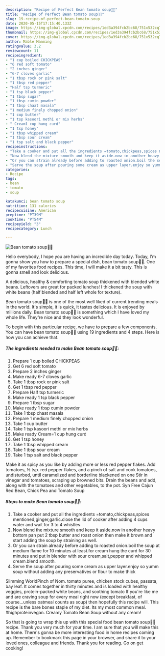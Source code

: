 ```yaml
---
description: "Recipe of Perfect Bean tomato soup🥣😋"
title: "Recipe of Perfect Bean tomato soup🥣😋"
slug: 19-recipe-of-perfect-bean-tomato-soup
date: 2020-05-15T17:15:40.133Z
image: https://img-global.cpcdn.com/recipes/1ed3a394fcb2bc68/751x532cq70/bean-tomato-soup🥣😋-recipe-main-photo.jpg
thumbnail: https://img-global.cpcdn.com/recipes/1ed3a394fcb2bc68/751x532cq70/bean-tomato-soup🥣😋-recipe-main-photo.jpg
cover: https://img-global.cpcdn.com/recipes/1ed3a394fcb2bc68/751x532cq70/bean-tomato-soup🥣😋-recipe-main-photo.jpg
author: Mable Manning
ratingvalue: 3.2
reviewcount: 11
recipeingredient:
- "1 cup boiled CHICKPEAS"
- "6 red soft tomato"
- "2 inches ginger"
- "6-7 cloves garlic"
- "1 tbsp rock or pink salt"
- "1 tbsp red pepper"
- "Half tsp turmeric"
- "1 tsp black pepper"
- "1 tbsp sugar"
- "1 tbsp cumin powder"
- "1 tbsp chaat masala"
- "1 medium finely chopped onion"
- "1 cup butter"
- "1 tsp kasoori methi or mix herbs"
- " Cream1 cup hung curd"
- "1 tsp honey"
- "1 tbsp whipped cream"
- "1 tbsp sour cream"
- "1 tsp salt and black pepper"
recipeinstructions:
- "Take a cooker and put all the ingredients =tomato,chickpeas,spices mentioned,ginger,garlic.close the lid of cooker after adding 4 cups water and wait for 3 to 4 whistles"
- "Now blend the mixture smooth and keep it aside.now in another heavy bottom pan put 2 tbsp butter and roast onion then make it brown and start adding the soup by straining as well."
- "Or you can strain already before adding to roasted onion.boil the soup at medium flame for 10 minutes at least.for cream hung the curd for 30 minutes and put in blender with sour cream,salt,pepper and whipped cream.blend smooth."
- "Serve the soup after pouring some cream as upper layer.enjoy so yumm soup without adding any preservatives or flour to make thick"
categories:
- Recipe
tags:
- bean
- tomato
- soup

katakunci: bean tomato soup 
nutrition: 131 calories
recipecuisine: American
preptime: "PT39M"
cooktime: "PT54M"
recipeyield: "3"
recipecategory: Lunch

---
```



![Bean tomato soup🥣😋](https://img-global.cpcdn.com/recipes/1ed3a394fcb2bc68/751x532cq70/bean-tomato-soup🥣😋-recipe-main-photo.jpg)

Hello everybody, I hope you are having an incredible day today. Today, I'm gonna show you how to prepare a special dish, bean tomato soup🥣😋. One of my favorites food recipes. This time, I will make it a bit tasty. This is gonna smell and look delicious.

A delicious, healthy &amp; comforting tomato soup thickened with blended white beans. Leftovers are great for packed lunches! I thickened the soup with white beans (half blended and half left whole for texture).

Bean tomato soup🥣😋 is one of the most well liked of current trending meals in the world. It's simple, it is quick, it tastes delicious. It is enjoyed by millions daily. Bean tomato soup🥣😋 is something which I have loved my whole life. They're nice and they look wonderful.


To begin with this particular recipe, we have to prepare a few components. You can have bean tomato soup🥣😋 using 19 ingredients and 4 steps. Here is how you can achieve that.

<!--inarticleads1-->

##### The ingredients needed to make Bean tomato soup🥣😋:

1. Prepare 1 cup boiled CHICKPEAS
1. Get 6 red soft tomato
1. Prepare 2 inches ginger
1. Make ready 6-7 cloves garlic
1. Take 1 tbsp rock or pink salt
1. Get 1 tbsp red pepper
1. Prepare Half tsp turmeric
1. Make ready 1 tsp black pepper
1. Prepare 1 tbsp sugar
1. Make ready 1 tbsp cumin powder
1. Take 1 tbsp chaat masala
1. Prepare 1 medium finely chopped onion
1. Take 1 cup butter
1. Take 1 tsp kasoori methi or mix herbs
1. Make ready  Cream=1 cup hung curd
1. Get 1 tsp honey
1. Take 1 tbsp whipped cream
1. Take 1 tbsp sour cream
1. Take 1 tsp salt and black pepper


Make it as spicy as you like by adding more or less red pepper flakes. Add tomatoes, ½ tsp. red pepper flakes, and a pinch of salt and cook tomatoes, undisturbed, until caramelized and borderline blackened on one Stir in vinegar and tomatoes, scraping up browned bits. Drain the beans and add, along with the tomatoes and other vegetables, to the pot. Syn Free Cajun Red Bean, Chick Pea and Tomato Soup 

<!--inarticleads2-->

##### Steps to make Bean tomato soup🥣😋:

1. Take a cooker and put all the ingredients =tomato,chickpeas,spices mentioned,ginger,garlic.close the lid of cooker after adding 4 cups water and wait for 3 to 4 whistles
1. Now blend the mixture smooth and keep it aside.now in another heavy bottom pan put 2 tbsp butter and roast onion then make it brown and start adding the soup by straining as well.
1. Or you can strain already before adding to roasted onion.boil the soup at medium flame for 10 minutes at least.for cream hung the curd for 30 minutes and put in blender with sour cream,salt,pepper and whipped cream.blend smooth.
1. Serve the soup after pouring some cream as upper layer.enjoy so yumm soup without adding any preservatives or flour to make thick


Slimming WorldPinch of Nom. tomato puree, chicken stock cubes, passata, bay leaf. It comes together in thirty minutes and is loaded with healthy veggies, protein-packed white beans, and soothing tomato If you&#39;re like me and are craving soup for every meal right now (except breakfast, of course…unless oatmeal counts as soup) then hopefully this recipe will. This recipe is the bare bones staple of my diet. Its my most common meal. #highproteinvegan. Creamy Tomato Bean Soup without any cream! 

So that is going to wrap this up with this special food bean tomato soup🥣😋 recipe. Thank you very much for your time. I am sure that you will make this at home. There's gonna be more interesting food in home recipes coming up. Remember to bookmark this page in your browser, and share it to your loved ones, colleague and friends. Thank you for reading. Go on get cooking!
